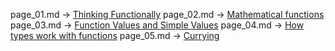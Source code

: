 page_01.md -> [Thinking Functionally](https://fsharpforfunandprofit.com/series/thinking-functionally.html)
page_02.md -> [Mathematical functions](https://fsharpforfunandprofit.com/posts/mathematical-functions/)
page_03.md -> [Function Values and Simple Values](https://fsharpforfunandprofit.com/posts/function-values-and-simple-values/)
page_04.md -> [How types work with functions](http://fsharpforfunandprofit.com/posts/how-types-work-with-functions/)
page_05.md -> [Currying](http://fsharpforfunandprofit.com/posts/currying/)